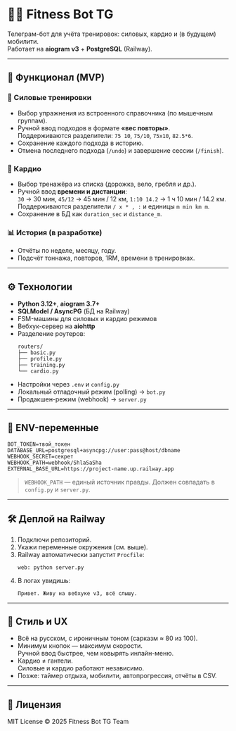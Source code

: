 # 🏋️‍♂️ Fitness Bot TG

Телеграм-бот для учёта тренировок: силовых, кардио и (в будущем) мобилити.  
Работает на **aiogram v3** + **PostgreSQL** (Railway).

---

## 🚀 Функционал (MVP)

### 💪 Силовые тренировки
- Выбор упражнения из встроенного справочника (по мышечным группам).
- Ручной ввод подходов в формате **«вес повторы»**.  
  Поддерживаются разделители: `75 10`, `75/10`, `75x10`, `82.5*6`.
- Сохранение каждого подхода в историю.
- Отмена последнего подхода (`/undo`) и завершение сессии (`/finish`).

### 🚴 Кардио
- Выбор тренажёра из списка (дорожка, вело, гребля и др.).
- Ручной ввод **времени и дистанции**:  
  `30` → 30 мин, `45/12` → 45 мин / 12 км, `1:10 14.2` → 1 ч 10 мин / 14.2 км.  
  Поддерживаются разделители `/ x * , :` и единицы `m min km m`.
- Сохранение в БД как `duration_sec` и `distance_m`.

### 📊 История (в разработке)
- Отчёты по неделе, месяцу, году.
- Подсчёт тоннажа, повторов, 1RM, времени в тренировках.

---

## ⚙️ Технологии
- **Python 3.12+**, **aiogram 3.7+**
- **SQLModel / AsyncPG** (БД на Railway)
- FSM-машины для силовых и кардио режимов
- Вебхук-сервер на **aiohttp**
- Разделение роутеров:
  ```
  routers/
  ├── basic.py
  ├── profile.py
  ├── training.py
  └── cardio.py
  ```
- Настройки через `.env` и `config.py`
- Локальный отладочный режим (polling) → `bot.py`
- Продакшен-режим (webhook) → `server.py`

---

## 🧩 ENV-переменные
```
BOT_TOKEN=твой_токен
DATABASE_URL=postgresql+asyncpg://user:pass@host/dbname
WEBHOOK_SECRET=секрет
WEBHOOK_PATH=webhook/ShlaSaSha
EXTERNAL_BASE_URL=https://project-name.up.railway.app
```
> `WEBHOOK_PATH` — единый источник правды. Должен совпадать в `config.py` и `server.py`.

---

## 🛠️ Деплой на Railway
1. Подключи репозиторий.  
2. Укажи переменные окружения (см. выше).  
3. Railway автоматически запустит `Procfile`:
   ```
   web: python server.py
   ```
4. В логах увидишь:
   ```
   Привет. Живу на вебхуке v3, всё слышу.
   ```

---

## 🧠 Стиль и UX
- Всё на русском, с ироничным тоном (сарказм ≈ 80 из 100).
- Минимум кнопок — максимум скорости.  
  Ручной ввод быстрее, чем ковырять инлайн-меню.
- Кардио ≠ гантели.  
  Силовые и кардио работают независимо.
- Позже: таймер отдыха, мобилити, автопрогрессия, отчёты в CSV.

---

## 🪪 Лицензия
MIT License © 2025 Fitness Bot TG Team
